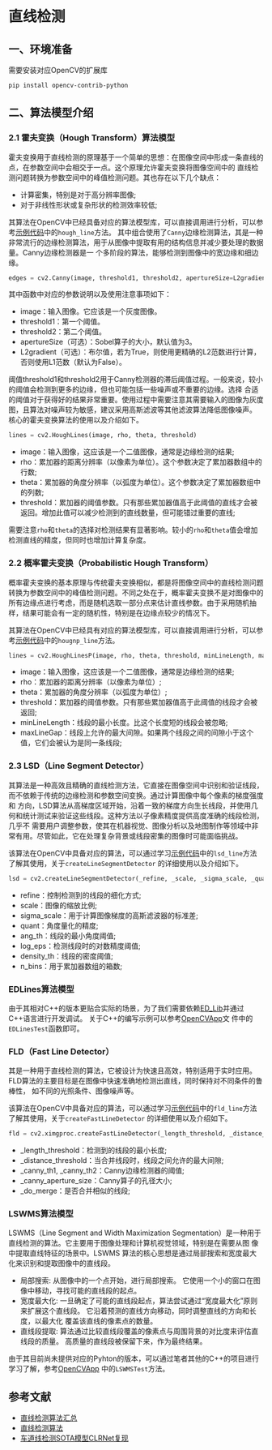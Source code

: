 # 直线检测

## 一、环境准备

需要安装对应OpenCV的扩展库  

```bash
pip install opencv-contrib-python
```

## 二、算法模型介绍

### 2.1 霍夫变换（Hough Transform）算法模型

霍夫变换用于直线检测的原理基于一个简单的思想：在图像空间中形成一条直线的点，在参数空间中会相交于一点。这个原理允许霍夫变换将图像空间中的
直线检测问题转换为参数空间中的峰值检测问题。其也存在以下几个缺点：  

* 计算密集，特别是对于高分辨率图像;
* 对于非线性形状或复杂形状的检测效率较低;

其算法在OpenCV中已经具备对应的算法模型库，可以直接调用进行分析，可以参考[示例代码](example.py)中的`hough_line`方法。
其中组合使用了`Canny`边缘检测算法，其是一种非常流行的边缘检测算法，用于从图像中提取有用的结构信息并减少要处理的数据量。Canny边缘检测器是一
个多阶段的算法，能够检测到图像中的宽边缘和细边缘。

```python
edges = cv2.Canny(image, threshold1, threshold2, apertureSize=L2gradient)
```
其中函数中对应的参数说明以及使用注意事项如下：  
* image：输入图像。它应该是一个灰度图像。
* threshold1：第一个阈值。
* threshold2：第二个阈值。
* apertureSize（可选）：Sobel算子的大小，默认值为3。
* L2gradient（可选）：布尔值，若为True，则使用更精确的L2范数进行计算，否则使用L1范数（默认为False）。   

阈值threshold1和threshold2用于Canny检测器的滞后阈值过程。一般来说，较小的阈值会检测到更多的边缘，但也可能包括一些噪声或不重要的边缘。选择
合适的阈值对于获得好的结果非常重要。使用过程中需要注意其需要输入的图像为灰度图，且算法对噪声较为敏感，建议采用高斯滤波等其他滤波算法降低图像噪声。
核心的霍夫变换算法的使用以及介绍如下。  

```python
lines = cv2.HoughLines(image, rho, theta, threshold)
```
* image：输入图像，这应该是一个二值图像，通常是边缘检测的结果;  
* rho：累加器的距离分辨率（以像素为单位）。这个参数决定了累加器数组中的行数;  
* theta：累加器的角度分辨率（以弧度为单位）。这个参数决定了累加器数组中的列数;  
* threshold：累加器的阈值参数。只有那些累加器值高于此阈值的直线才会被返回。增加此值可以减少检测到的直线数量，但可能错过重要的直线;  

需要注意`rho`和`theta`的选择对检测结果有显著影响。较小的`rho`和`theta`值会增加检测直线的精度，但同时也增加计算复杂度。  

### 2.2 概率霍夫变换（Probabilistic Hough Transform）

概率霍夫变换的基本原理与传统霍夫变换相似，都是将图像空间中的直线检测问题转换为参数空间中的峰值检测问题。不同之处在于，概率霍夫变换不是对图像中的
所有边缘点进行考虑，而是随机选取一部分点来估计直线参数。由于采用随机抽样，结果可能会有一定的随机性，特别是在边缘点较少的情况下。  

其算法在OpenCV中已经具有对应的算法模型库，可以直接调用进行分析，可以参考[示例代码](example.py)中的`hougnp_line`方法。

```python
lines = cv2.HoughLinesP(image, rho, theta, threshold, minLineLength, maxLineGap)
```  
* image：输入图像，这应该是一个二值图像，通常是边缘检测的结果;
* rho：累加器的距离分辨率（以像素为单位）;
* theta：累加器的角度分辨率（以弧度为单位）;
* threshold：累加器的阈值参数。只有那些累加器值高于此阈值的线段才会被返回;
* minLineLength：线段的最小长度。比这个长度短的线段会被忽略;
* maxLineGap：线段上允许的最大间隙。如果两个线段之间的间隙小于这个值，它们会被认为是同一条线段;

### 2.3 LSD（Line Segment Detector）
其算法是一种高效且精确的直线检测方法，它直接在图像空间中识别和验证线段，而不依赖于传统的边缘检测和参数空间变换。通过计算图像中每个像素的梯度强度和
方向，LSD算法从高梯度区域开始，沿着一致的梯度方向生长线段，并使用几何和统计测试来验证这些线段。这种方法以子像素精度提供高度准确的线段检测，几乎不
需要用户调整参数，使其在机器视觉、图像分析以及地图制作等领域中非常有用。尽管如此，它在处理复杂背景或线段密集的图像时可能面临挑战。  

该算法在OpenCV中具备对应的算法，可以通过学习[示例代码](/example.py)中的`lsd_line`方法了解其使用，关于`createLineSegmentDetector`
的详细使用以及介绍如下。  

```python
lsd = cv2.createLineSegmentDetector(_refine, _scale, _sigma_scale, _quant, _ang_th, _log_eps, _density_th, _n_bins)
```
* refine：控制检测到的线段的细化方式;
* scale：图像的缩放比例;
* sigma_scale：用于计算图像梯度的高斯滤波器的标准差;
* quant：角度量化的精度;
* ang_th：线段的最小角度阈值;
* log_eps：检测线段时的对数精度阈值;
* density_th：线段的密度阈值;
* n_bins：用于累加器数组的箱数;

### EDLines算法模型

由于其相对C++的版本更贴合实际的场景，为了我们需要依赖[ED_Lib](https://github.com/CihanTopal/ED_Lib)并通过C++语言进行开发调试。 关于C++的编写示例可以参考[OpenCVApp](https://github.com/OrvilleX/OpenCVApp/blob/master/OpenCVApp.cpp)文
件中的`EDLinesTest`函数即可。  

### FLD（Fast Line Detector）
其是一种用于直线检测的算法，它被设计为快速且高效，特别适用于实时应用。FLD算法的主要目标是在图像中快速准确地检测出直线，同时保持对不同条件的鲁棒性，
如不同的光照条件、图像噪声等。  

该算法在OpenCV中具备对应的算法，可以通过学习[示例代码](example.py)中的`fld_line`方法了解其使用，关于`createFastLineDetector`
的详细使用以及介绍如下。  

```python
fld = cv2.ximgproc.createFastLineDetector(_length_threshold, _distance_threshold, _canny_th1, _canny_th2, _canny_aperture_size, _do_merge)
```
* _length_threshold：检测到的线段的最小长度;
* _distance_threshold：当合并线段时，线段之间允许的最大间隙;
* _canny_th1, _canny_th2：Canny边缘检测器的阈值;
* _canny_aperture_size：Canny算子的孔径大小;
* _do_merge：是否合并相似的线段;

### LSWMS算法模型  

LSWMS（Line Segment and Width Maximization Segmentation）是一种用于直线检测的算法。它主要用于图像处理和计算机视觉领域，特别是在需要从图
像中提取直线特征的场景中。LSWMS 算法的核心思想是通过局部搜索和宽度最大化来识别和提取图像中的直线段。

* 局部搜索: 从图像中的一个点开始，进行局部搜索。 它使用一个小的窗口在图像中移动，寻找可能的直线段的起点。
* 宽度最大化: 一旦确定了可能的直线段起点，算法尝试通过“宽度最大化”原则来扩展这个直线段。 它沿着预测的直线方向移动，同时调整直线的方向和长度，以最大化
覆盖该直线的像素点的数量。
* 直线段提取: 算法通过比较直线段覆盖的像素点与周围背景的对比度来评估直线段的质量。 高质量的直线段被保留下来，作为最终结果。

由于其目前尚未提供对应的Pyhton的版本，可以通过笔者其他的C++的项目进行学习了解，参考[OpenCVApp](https://github.com/OrvilleX/OpenCVApp/blob/master/OpenCVApp.cpp)
中的`LSWMSTest`方法。  

## 参考文献

* [直线检测算法汇总](https://mp.weixin.qq.com/s/eOLTnrIPaMoiRneN_CbaIA)
* [直线检测算法](https://zhuanlan.zhihu.com/p/500594323?utm_id=0)
* [车道线检测SOTA模型CLRNet复现](https://aistudio.baidu.com/projectdetail/6724057?channelType=0&channel=0)